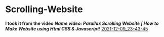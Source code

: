 # Scrolling-Website
**I took it from the video** 
___Name video: Parallax Scrolling Website | How to Make Website using Html CSS & Javascript___!
[2021-12-09_23-43-45](https://user-images.githubusercontent.com/78971107/145473013-fe7b0efc-b19a-4fca-b87a-d9a0b4ed7dab.png)
